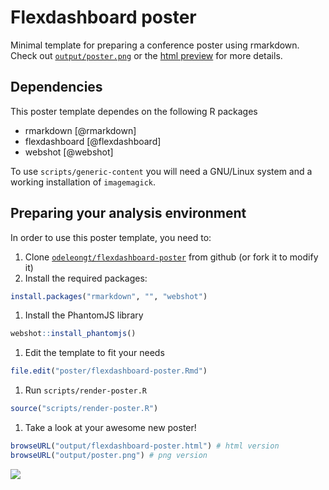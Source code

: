 
<!-- README.md is generated from README.Rmd. Please edit that file -->
Flexdashboard poster
====================

Minimal template for preparing a conference poster using rmarkdown. Check out [`output/poster.png`](https://github.com/odeleongt/flexdashboard-poster/blob/develop/output/poster.png) or the [html preview](https://odeleongt.github.io/flexdashboard-poster/) for more details.

Dependencies
------------

This poster template dependes on the following R packages

-   rmarkdown \[@rmarkdown\]
-   flexdashboard \[@flexdashboard\]
-   webshot \[@webshot\]

To use `scripts/generic-content` you will need a GNU/Linux system and a working installation of `imagemagick`.

Preparing your analysis environment
-----------------------------------

In order to use this poster template, you need to:

1.  Clone [`odeleongt/flexdashboard-poster`](https://github.com/odeleongt/flexdashboard-poster) from github (or fork it to modify it)
2.  Install the required packages:

``` r
install.packages("rmarkdown", "", "webshot")
```

1.  Install the PhantomJS library

``` r
webshot::install_phantomjs()
```

1.  Edit the template to fit your needs

``` r
file.edit("poster/flexdashboard-poster.Rmd")
```

1.  Run `scripts/render-poster.R`

``` r
source("scripts/render-poster.R")
```

1.  Take a look at your awesome new poster!

``` r
browseURL("output/flexdashboard-poster.html") # html version
browseURL("output/poster.png") # png version
```

![](output/poster.png)
